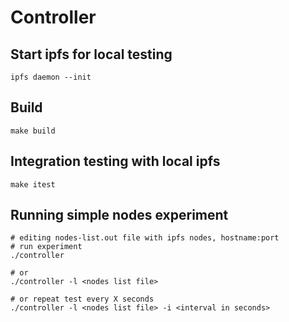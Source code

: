 # Controller
## Start ipfs for local testing
`ipfs daemon --init`
## Build
`make build`
## Integration testing with local ipfs
`make itest`
## Running simple nodes experiment
```
# editing nodes-list.out file with ipfs nodes, hostname:port
# run experiment
./controller

# or
./controller -l <nodes list file>

# or repeat test every X seconds
./controller -l <nodes list file> -i <interval in seconds>
```
